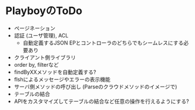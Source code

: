 # PlayboyのToDo

- ページネーション
- 認証 (ユーザ管理), ACL
	- 自動定義するJSON EPとコントローラのどちらでもシームレスにする必要あり
- クライアント側ライブラリ
- order by, filterなど
- findByXXメソッドを自動定義する?
- flshによるメッセージやエラーの表示機能
- サーバ側メソッドの呼び出し (Parseのクラウドメソッドのイメージで)
- テーブルの結合
- APIをカスタマイズしてテーブルの結合など任意の操作を行えるようにする?
